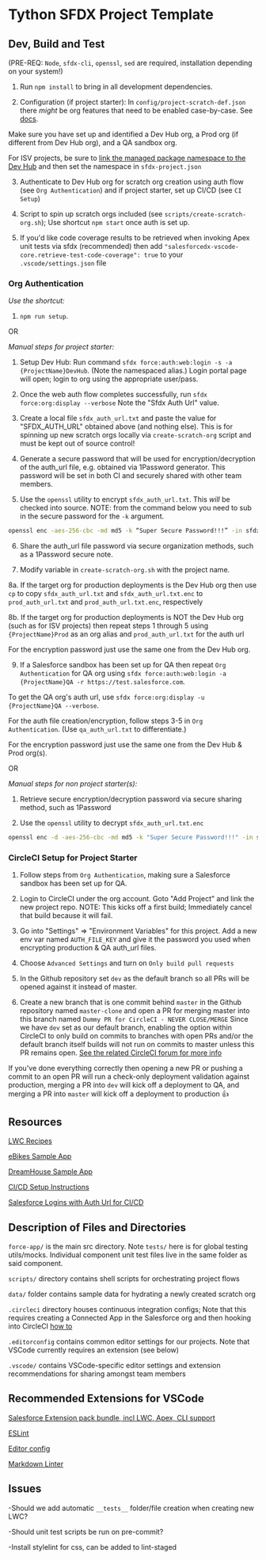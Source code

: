 # Tython SFDX Project Template

## Dev, Build and Test

(PRE-REQ: `Node`, `sfdx-cli`, `openssl`, `sed` are required, installation depending on your system!)

1. Run `npm install` to bring in all development dependencies.

2. Configuration (if project starter):
In `config/project-scratch-def.json` there *might* be org features that need to be enabled case-by-case. See [docs](https://developer.salesforce.com/docs/atlas.en-us.sfdx_dev.meta/sfdx_dev/sfdx_dev_scratch_orgs_def_file.htm).

Make sure you have set up and identified a Dev Hub org, a Prod org (if different from Dev Hub org), and a QA sandbox org.

For ISV projects, be sure to [link the managed package namespace to the Dev Hub](https://developer.salesforce.com/docs/atlas.en-us.sfdx_dev.meta/sfdx_dev/sfdx_dev_reg_namespace.htm) and then set the namespace in `sfdx-project.json`

3. Authenticate to Dev Hub org for scratch org creation using auth flow
(see `Org Authentication`) and if project starter, set up CI/CD (see `CI Setup`)

4. Script to spin up scratch orgs included (see `scripts/create-scratch-org.sh`); Use shortcut `npm start` once auth is set up.

5. If you'd like code coverage results to be retrieved when invoking Apex unit tests via sfdx (recommended) then add `"salesforcedx-vscode-core.retrieve-test-code-coverage": true` to your `.vscode/settings.json` file

### Org Authentication

*Use the shortcut:*

1. `npm run setup`.

OR

*Manual steps for project starter:*

1. Setup Dev Hub:
Run command `sfdx force:auth:web:login -s -a {ProjectName}DevHub`. (Note the namespaced alias.)
Login portal page will open; login to org using the appropriate user/pass.

2. Once the web auth flow completes successfully, run `sfdx force:org:display --verbose`
Note the "Sfdx Auth Url" value.

3. Create a local file `sfdx_auth_url.txt` and paste the value for "SFDX_AUTH_URL" obtained above (and nothing else).
This is for spinning up new scratch orgs locally via `create-scratch-org` script and must be kept out of source control!

4. Generate a secure password that will be used for encryption/decryption of the auth_url file, e.g. obtained via 1Password generator.
This password will be set in both CI and securely shared with other team members.

5. Use the `openssl` utility to encrypt `sfdx_auth_url.txt`. This *will* be checked into source.
NOTE: from the command below you need to sub in the secure password for the `-k` argument.

```bash
openssl enc -aes-256-cbc -md md5 -k “Super Secure Password!!!” -in sfdx_auth_url.txt -out sfdx_auth_url.txt.enc
```

6. Share the auth_url file password via secure organization methods, such as a 1Password secure note.

7. Modify variable in `create-scratch-org.sh` with the project name.

8a. If the target org for production deployments is the Dev Hub org then use `cp` to copy `sfdx_auth_url.txt` and `sfdx_auth_url.txt.enc` to `prod_auth_url.txt` and `prod_auth_url.txt.enc`, respectively

8b. If the target org for production deployments is NOT the Dev Hub org (such as for ISV projects) then repeat steps 1 through 5 using `{ProjectName}Prod` as an org alias and `prod_auth_url.txt` for the auth url

For the encryption password just use the same one from the Dev Hub org.

9. If a Salesforce sandbox has been set up for QA then repeat `Org Authentication` for QA org using `sfdx force:auth:web:login -a {ProjectName}QA -r https://test.salesforce.com`.

To get the QA org's auth url, use `sfdx force:org:display -u {ProjectName}QA --verbose`.

For the auth file creation/encryption, follow steps 3-5 in `Org Authentication`. (Use `qa_auth_url.txt` to differentiate.)

For the encryption password just use the same one from the Dev Hub & Prod org(s).

OR

*Manual steps for non project starter(s):*

1. Retrieve secure encryption/decryption password via secure sharing method, such as 1Password

2. Use the `openssl` utility to decrypt `sfdx_auth_url.txt.enc`

```bash
openssl enc -d -aes-256-cbc -md md5 -k "Super Secure Password!!!" -in sfdx_auth_url.txt.enc -out sfdx_auth_url.txt
```

### CircleCI Setup for Project Starter

1. Follow steps from `Org Authentication`, making sure a Salesforce sandbox has been set up for QA.

2. Login to CircleCI under the org account. Goto "Add Project" and link the new project repo.
NOTE: This kicks off a first build; Immediately cancel that build because it will fail.

3. Go into "Settings" => "Environment Variables" for this project.
Add a new env var named `AUTH_FILE_KEY` and give it the password you used when encrypting production & QA auth_url files.

4. Choose `Advanced Settings` and turn on `Only build pull requests`

5. In the Github repository set `dev` as the default branch so all PRs will be opened against it instead of master.

6. Create a new branch that is one commit behind `master` in the Github repository named `master-clone` and open a PR for merging master into this branch named `Dummy PR for CircleCI - NEVER CLOSE/MERGE` Since we have `dev` set as our default branch, enabling the option within CircleCI to only build on commits to branches with open PRs and/or the default branch itself builds will not run on commits to master unless this PR remains open. [See the related CircleCI forum for more info](https://discuss.circleci.com/t/option-to-enable-build-on-several-default-branches/13543)

If you've done everything correctly then opening a new PR or pushing a commit to an open PR will run a check-only deployment validation against production, merging a PR into `dev` will kick off a deployment to QA, and merging a PR into `master` will kick off a deployment to production :+1:

## Resources

[LWC Recipes](https://github.com/trailheadapps/lwc-recipes)

[eBikes Sample App](https://github.com/trailheadapps/ebikes-lwc)

[DreamHouse Sample App](https://github.com/dreamhouseapp/dreamhouse-lwc)

[CI/CD Setup Instructions](https://mickwheelz.net/index.php/2018/10/03/continuous-integration-with-github-sfdx-and-circleci-easier-than-you-think/)

[Salesforce Logins with Auth Url for CI/CD](http://www.crmscience.com/single-post/2018/01/22/Salesforce-Logins-for-Continuous-Integration-and-Delivery)

## Description of Files and Directories

`force-app/` is the main src directory. Note `tests/` here is for global testing utils/mocks. Individual component unit test files live in the same folder as said component.

`scripts/` directory contains shell scripts for orchestrating project flows

`data/` folder contains sample data for hydrating a newly created scratch org

`.circleci` directory houses continuous integration configs; Note that this requires creating a Connected App in the Salesforce org and then hooking into CircleCI [how to](https://docs.google.com/document/d/1deSus_938pt4832rDeND51ppnOgKNZxM-dFIyZJJUsw/edit?usp=sharing)

`.editorconfig` contains common editor settings for our projects. Note that VSCode currently requires an extension (see below)

`.vscode/` contains VSCode-specific editor settings and extension recommendations for sharing amongst team members

## Recommended Extensions for VSCode

[Salesforce Extension pack bundle, incl LWC, Apex, CLI support](https://marketplace.visualstudio.com/items?itemName=salesforce.salesforcedx-vscode)

[ESLint](https://marketplace.visualstudio.com/items?itemName=dbaeumer.vscode-eslint)

[Editor config](https://marketplace.visualstudio.com/items?itemName=EditorConfig.EditorConfig)

[Markdown Linter](https://marketplace.visualstudio.com/items?itemName=DavidAnson.vscode-markdownlint)

## Issues

-Should we add automatic `__tests__` folder/file creation when creating new LWC?

-Should unit test scripts be run on pre-commit?

-Install stylelint for css, can be added to lint-staged
